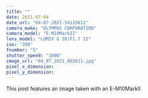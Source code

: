 ```yaml
---
title: ""
date: 2021-07-04
date_url: "04-07-2021-56115611"
camera_make: "OLYMPUS CORPORATION"
camera_model: "E-M10MarkII"
lens_model: "LUMIX G 20/F1.7 II"
iso: "200"
fnumber: "5"
shutter_speed: "1600"
image_url: "04_07_2021_085611.jpg"
pixel_x_dimension: 
pixel_y_dimension: 
---
```


This post features an image taken with an E-M10MarkII.